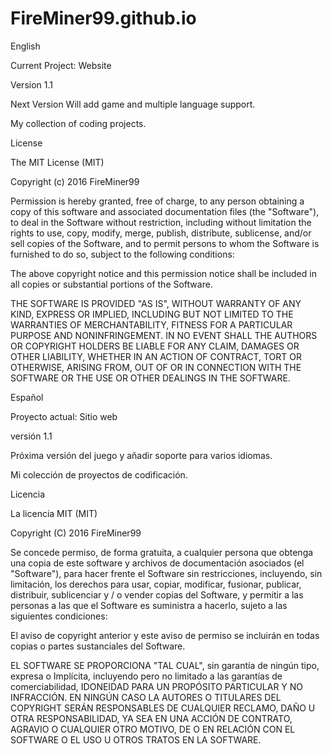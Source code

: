 # FireMiner99.github.io

English

Current Project: Website

Version 1.1

Next Version Will add game and multiple language support.

My collection of coding projects.

License

The MIT License (MIT)

Copyright (c) 2016 FireMiner99

Permission is hereby granted, free of charge, to any person obtaining a copy
of this software and associated documentation files (the "Software"), to deal
in the Software without restriction, including without limitation the rights
to use, copy, modify, merge, publish, distribute, sublicense, and/or sell
copies of the Software, and to permit persons to whom the Software is
furnished to do so, subject to the following conditions:

The above copyright notice and this permission notice shall be included in all
copies or substantial portions of the Software.

THE SOFTWARE IS PROVIDED "AS IS", WITHOUT WARRANTY OF ANY KIND, EXPRESS OR
IMPLIED, INCLUDING BUT NOT LIMITED TO THE WARRANTIES OF MERCHANTABILITY,
FITNESS FOR A PARTICULAR PURPOSE AND NONINFRINGEMENT. IN NO EVENT SHALL THE
AUTHORS OR COPYRIGHT HOLDERS BE LIABLE FOR ANY CLAIM, DAMAGES OR OTHER
LIABILITY, WHETHER IN AN ACTION OF CONTRACT, TORT OR OTHERWISE, ARISING FROM,
OUT OF OR IN CONNECTION WITH THE SOFTWARE OR THE USE OR OTHER DEALINGS IN THE
SOFTWARE.

Español


Proyecto actual: Sitio web

versión 1.1

Próxima versión del juego y añadir soporte para varios idiomas.

Mi colección de proyectos de codificación.

Licencia

La licencia MIT (MIT)

Copyright (C) 2016 FireMiner99

Se concede permiso, de forma gratuita, a cualquier persona que obtenga una copia
de este software y archivos de documentación asociados (el "Software"), para hacer frente
el Software sin restricciones, incluyendo, sin limitación, los derechos
para usar, copiar, modificar, fusionar, publicar, distribuir, sublicenciar y / o vender
copias del Software, y permitir a las personas a las que el Software es
suministra a hacerlo, sujeto a las siguientes condiciones:

El aviso de copyright anterior y este aviso de permiso se incluirán en todas
copias o partes sustanciales del Software.

EL SOFTWARE SE PROPORCIONA "TAL CUAL", sin garantía de ningún tipo, expresa o
Implícita, incluyendo pero no limitado a las garantías de comerciabilidad,
IDONEIDAD PARA UN PROPÓSITO PARTICULAR Y NO INFRACCIÓN. EN NINGÚN CASO LA
AUTORES O TITULARES DEL COPYRIGHT SERÁN RESPONSABLES DE CUALQUIER RECLAMO, DAÑO U OTRA
RESPONSABILIDAD, YA SEA EN UNA ACCIÓN DE CONTRATO, AGRAVIO O CUALQUIER OTRO MOTIVO,
DE O EN RELACIÓN CON EL SOFTWARE O EL USO U OTROS TRATOS EN LA
SOFTWARE.
